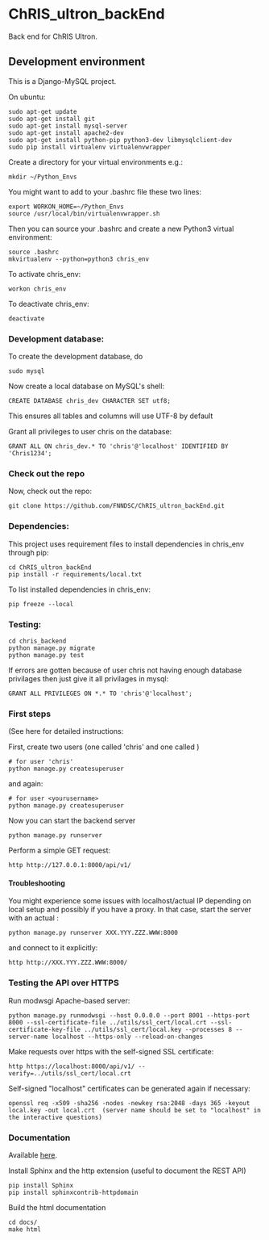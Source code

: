 # ChRIS_ultron_backEnd
Back end for ChRIS Ultron.

## Development environment
This is a Django-MySQL project.

On ubuntu:
````
sudo apt-get update
sudo apt-get install git
sudo apt-get install mysql-server
sudo apt-get install apache2-dev
sudo apt-get install python-pip python3-dev libmysqlclient-dev
sudo pip install virtualenv virtualenvwrapper
````

Create a directory for your virtual environments e.g.:

````
mkdir ~/Python_Envs
````

You might want to add to your .bashrc file these two lines:

````
export WORKON_HOME=~/Python_Envs
source /usr/local/bin/virtualenvwrapper.sh
````

Then you can source your .bashrc and create a new Python3 virtual environment:

````
source .bashrc
mkvirtualenv --python=python3 chris_env
````

To activate chris_env:

````
workon chris_env
````

To deactivate chris_env:

````
deactivate
````

### Development database:

To create the development database, do

```
sudo mysql
```

Now create a local database on MySQL's shell:

````
CREATE DATABASE chris_dev CHARACTER SET utf8;
````

This ensures all tables and columns will use UTF-8 by default

Grant all privileges to user chris on the database:

````
GRANT ALL ON chris_dev.* TO 'chris'@'localhost' IDENTIFIED BY 'Chris1234';
````

### Check out the repo

Now, check out the repo:

```
git clone https://github.com/FNNDSC/ChRIS_ultron_backEnd.git
```

### Dependencies:
This project uses requirement files to install dependencies in chris_env through pip:

````
cd ChRIS_ultron_backEnd
pip install -r requirements/local.txt
````

To list installed dependencies in chris_env:

````
pip freeze --local
````

### Testing:
````
cd chris_backend
python manage.py migrate
python manage.py test
````
If errors are gotten because of user chris not having enough database privilages then
just give it all privilages in mysql:

````
GRANT ALL PRIVILEGES ON *.* TO 'chris'@'localhost';
````

### First steps

(See here for detailed instructions:

First, create two users (one called 'chris' and one called <yourusername>)

```
# for user 'chris'
python manage.py createsuperuser
```

and again:

```
# for user <yourusername>
python manage.py createsuperuser
```

Now you can start the backend server

```
python manage.py runserver
```

Perform a simple GET request:

```
http http://127.0.0.1:8000/api/v1/
```

#### Troubleshooting

You might experience some issues with localhost/actual IP depending on local setup and possibly if you have a proxy. In that case, start the server with an actual <IP>:<port> 

```
python manage.py runserver XXX.YYY.ZZZ.WWW:8000
```

and connect to it explicitly:

```
http http://XXX.YYY.ZZZ.WWW:8000/
```

### Testing the API over HTTPS

Run modwsgi Apache-based server:
```
python manage.py runmodwsgi --host 0.0.0.0 --port 8001 --https-port 8000 --ssl-certificate-file ../utils/ssl_cert/local.crt --ssl-certificate-key-file ../utils/ssl_cert/local.key --processes 8 --server-name localhost --https-only --reload-on-changes
```

Make requests over https with the self-signed SSL certificate:

```
http https://localhost:8000/api/v1/ --verify=../utils/ssl_cert/local.crt
```

Self-signed "localhost" certificates can be generated again if necessary:
```
openssl req -x509 -sha256 -nodes -newkey rsa:2048 -days 365 -keyout local.key -out local.crt  (server name should be set to "localhost" in the interactive questions)
```

### Documentation

Available [here](https://fnndsc.github.io/ChRIS_ultron_backEnd).

Install Sphinx and the http extension (useful to document the REST API)
```
pip install Sphinx
pip install sphinxcontrib-httpdomain
```

Build the html documentation
```
cd docs/
make html
```
